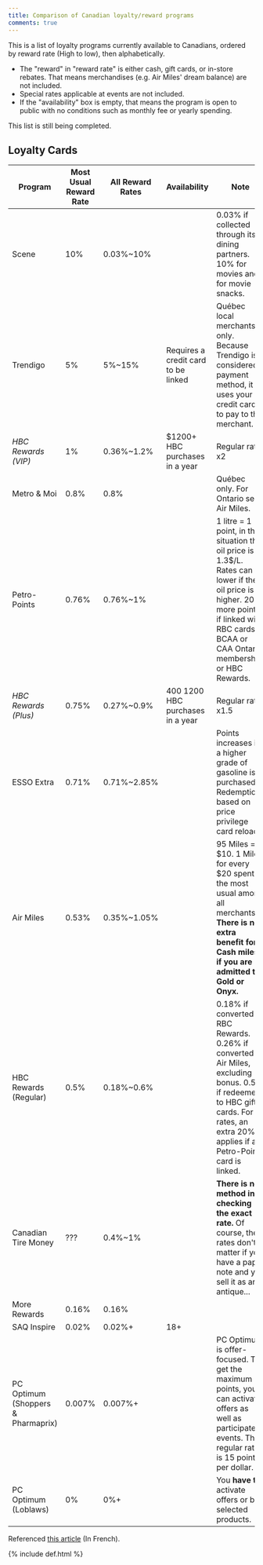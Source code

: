 ```yaml
---
title: Comparison of Canadian loyalty/reward programs
comments: true
---
```


<meta name="og:title" content="Comparison of Canadian loyalty reward programs">
<meta name="og:description" content="Need an objective reward ratio comparison for Canadian loyalty reward cards? You've come to the right place!">

This is a list of loyalty programs currently available to Canadians, ordered by reward rate (High to low), then alphabetically.

* The "reward" in "reward rate" is either cash, gift cards, or in-store rebates. That means merchandises (e.g. Air Miles' dream balance) are not included.
* Special rates applicable at events are not included.
* If the "availability" box is empty, that means the program is open to public with no conditions such as monthly fee or yearly spending.

This list is still being completed.

## Loyalty Cards

| Program | Most Usual Reward Rate | All Reward Rates | Availability | Note |
| - | - | - | - | - |
| Scene | 10% | 0.03%~10% | | 0.03% if collected through its dining partners. 10% for movies and for movie snacks. |
| Trendigo | 5% | 5%~15% | Requires a credit card to be linked | Québec local merchants only. Because Trendigo is considered a payment method, it uses your credit card to pay to the merchant. |
| *HBC Rewards (VIP)* | 1% | 0.36%~1.2% | $1200+ HBC purchases in a year | Regular rate x2 |
| Metro & Moi | 0.8% | 0.8% | | Québec only. For Ontario see Air Miles. |
| Petro-Points | 0.76% | 0.76%~1% | | 1 litre = 1 point, in this situation the oil price is 1.3$/L. Rates can be lower if the oil price is higher. 20% more points if linked with RBC cards, BCAA or CAA Ontario membership, or HBC Rewards. |
| *HBC Rewards (Plus)* | 0.75% | 0.27%~0.9% | $400~$1200 HBC purchases in a year | Regular rate x1.5 |
| ESSO Extra | 0.71% | 0.71%~2.85% | | Points increases if a higher grade of gasoline is purchased. Redemption based on price privilege card reloads. |
| Air Miles | 0.53% | 0.35%~1.05% | | 95 Miles = $10. 1 Mile for every $20 spent is the most usual among all merchants. **There is no extra benefit for Cash miles if you are admitted to Gold or Onyx.** |
| HBC Rewards (Regular) | 0.5% | 0.18%~0.6% | | 0.18% if converted to RBC Rewards. 0.26% if converted to Air Miles, excluding bonus. 0.5% if redeemed to HBC gift cards. For all rates, an extra 20% applies if a Petro-Points card is linked. |
| Canadian Tire Money | ??? | 0.4%~1% | | **There is no method in checking the exact rate.** Of course, the rates don't matter if you have a paper note and you sell it as an antique... |
| More Rewards | 0.16% | 0.16% | | |
| SAQ Inspire | 0.02% | 0.02%+ | 18+ | |
| PC Optimum (Shoppers & Pharmaprix) | 0.007% | 0.007%+ | | PC Optimum is offer-focused. To get the maximum points, you can activate offers as well as participate in events. The regular rate is 15 points per dollar. |
| PC Optimum (Loblaws) | 0% | 0%+ | | You **have to** activate offers or buy selected products. |

Referenced [this article](https://www.protegez-vous.ca/Argent/carte-de-fidelite/le-classement-des-cartes-de-fidelite) (In French).

{% include def.html %}
